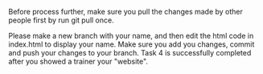 Before process further, make sure you pull the changes made by other people first by run git pull once.

Please make a new branch with your name, and then edit the html code in index.html to display your name. Make sure you add you changes, commit and push your changes to your branch. Task 4 is successfully completed after you showed a trainer your "website".

